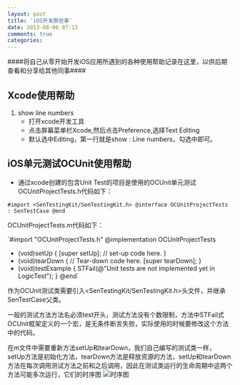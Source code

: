 ```yaml
---
layout: post
title: 'iOS开发那些事'
date: 2013-08-06 07:13
comments: true
categories: 
---
```

####将自己从零开始开发iOS应用所遇到的各种使用帮助记录在这里，以供后期查看和分享给其他同事####

Xcode使用帮助
------------
1. show line numbers
	- 打开xcode开发工具
	- 点击屏幕菜单栏Xcode,然后点击Preference,选择Text Editing
	- 默认选中Editing，第一行就是show : Line numbers，勾选中即可。


iOS单元测试OCUnit使用帮助
----------
- 通过xcode创建的包含Unit Test的项目是使用的OCUnit单元测试
OCUnitProjectTests.h代码如下：

`#import <SenTestingKit/SenTestingKit.h>
@interface OCUnitProjectTests : SenTestCase
@end
`

<!-- more -->

OCUnitProjectTests.m代码如下：

`#import "OCUnitProjectTests.h"
@implementation OCUnitProjectTests
- (void)setUp
{
	[super setUp];
	// set-up code here.
}
- (void)tearDown
{
	// Tear-down code here.
	[super tearDown];
}
- (void)testExample
{
	STFail(@"Unit tests are not implemented yet in LogicTest");
}
@end`

作为OCUnit测试类需要引入<SenTestingKit/SenTestingKit.h>头文件，并继承SenTestCase父类。
	
一般的测试方法方法名必须test开头，测试方法没有个数限制，方法中STFail式OCUnit框架定义的一个宏，是无条件断言失败，实际使用的时候要修改这个方法中的代码。

在m文件中需要重新方法setUp和tearDown，我们自己编写的测试类一样，setUp方法是初始化方法，tearDown方法是释放资源的方法，setUp和tearDown方法在每次调用测试方法之前和之后调用，因此在测试类运行的生命周期中这两个方法可能多次运行，它们的时序图
![时序图](http://iosbook1.com/wp-content/uploads/2013/01/5.jpg)

